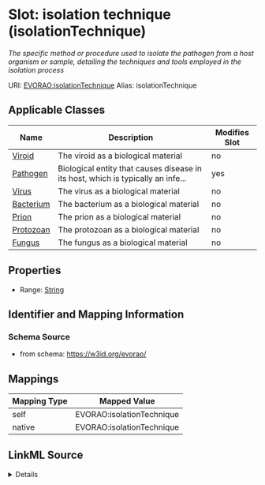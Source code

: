 

# Slot: isolation technique (isolationTechnique) 


_The specific method or procedure used to isolate the pathogen from a host organism or sample, detailing the techniques and tools employed in the isolation process_





URI: [EVORAO:isolationTechnique](https://w3id.org/evorao/isolationTechnique)
Alias: isolationTechnique

<!-- no inheritance hierarchy -->





## Applicable Classes

| Name | Description | Modifies Slot |
| --- | --- | --- |
| [Viroid](Viroid.md) | The viroid as a biological material |  no  |
| [Pathogen](Pathogen.md) | Biological entity that causes disease in its host, which is typically an infe... |  yes  |
| [Virus](Virus.md) | The virus as a biological material |  no  |
| [Bacterium](Bacterium.md) | The bacterium as a biological material |  no  |
| [Prion](Prion.md) | The prion as a biological material |  no  |
| [Protozoan](Protozoan.md) | The protozoan as a biological material |  no  |
| [Fungus](Fungus.md) | The fungus as a biological material |  no  |







## Properties

* Range: [String](String.md)





## Identifier and Mapping Information







### Schema Source


* from schema: https://w3id.org/evorao/




## Mappings

| Mapping Type | Mapped Value |
| ---  | ---  |
| self | EVORAO:isolationTechnique |
| native | EVORAO:isolationTechnique |




## LinkML Source

<details>
```yaml
name: isolationTechnique
description: The specific method or procedure used to isolate the pathogen from a
  host organism or sample, detailing the techniques and tools employed in the isolation
  process
title: isolation technique
from_schema: https://w3id.org/evorao/
rank: 1000
alias: isolationTechnique
domain_of:
- Pathogen
range: string
required: false
multivalued: false

```
</details>